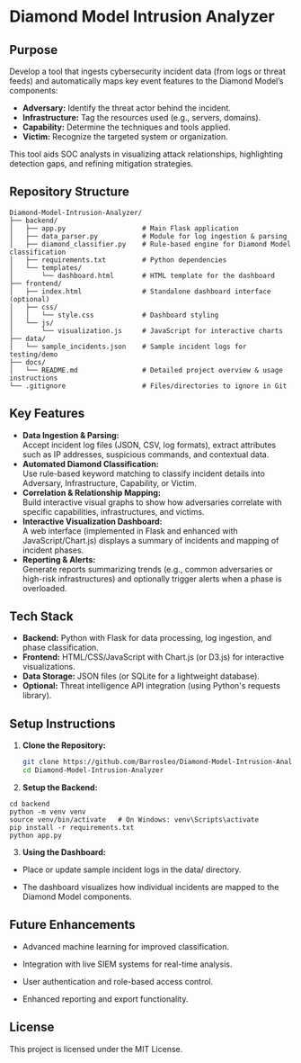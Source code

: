 # Diamond Model Intrusion Analyzer

## Purpose
Develop a tool that ingests cybersecurity incident data (from logs or threat feeds) and automatically maps key event features to the Diamond Model’s components:
- **Adversary:** Identify the threat actor behind the incident.
- **Infrastructure:** Tag the resources used (e.g., servers, domains).
- **Capability:** Determine the techniques and tools applied.
- **Victim:** Recognize the targeted system or organization.

This tool aids SOC analysts in visualizing attack relationships, highlighting detection gaps, and refining mitigation strategies.

## Repository Structure
```
Diamond-Model-Intrusion-Analyzer/
├── backend/
│   ├── app.py                   # Main Flask application
│   ├── data_parser.py           # Module for log ingestion & parsing
│   ├── diamond_classifier.py    # Rule-based engine for Diamond Model classification
│   ├── requirements.txt         # Python dependencies
│   └── templates/
│       └── dashboard.html       # HTML template for the dashboard
├── frontend/
│   ├── index.html               # Standalone dashboard interface (optional)
│   ├── css/
│   │   └── style.css            # Dashboard styling
│   └── js/
│       └── visualization.js     # JavaScript for interactive charts
├── data/
│   └── sample_incidents.json    # Sample incident logs for testing/demo
├── docs/
│   └── README.md                # Detailed project overview & usage instructions
└── .gitignore                   # Files/directories to ignore in Git
```
## Key Features
- **Data Ingestion & Parsing:**  
  Accept incident log files (JSON, CSV, log formats), extract attributes such as IP addresses, suspicious commands, and contextual data.
- **Automated Diamond Classification:**  
  Use rule-based keyword matching to classify incident details into Adversary, Infrastructure, Capability, or Victim.
- **Correlation & Relationship Mapping:**  
  Build interactive visual graphs to show how adversaries correlate with specific capabilities, infrastructures, and victims.
- **Interactive Visualization Dashboard:**  
  A web interface (implemented in Flask and enhanced with JavaScript/Chart.js) displays a summary of incidents and mapping of incident phases.
- **Reporting & Alerts:**  
  Generate reports summarizing trends (e.g., common adversaries or high-risk infrastructures) and optionally trigger alerts when a phase is overloaded.

## Tech Stack
- **Backend:** Python with Flask for data processing, log ingestion, and phase classification.
- **Frontend:** HTML/CSS/JavaScript with Chart.js (or D3.js) for interactive visualizations.
- **Data Storage:** JSON files (or SQLite for a lightweight database).
- **Optional:** Threat intelligence API integration (using Python's requests library).

## Setup Instructions

1. **Clone the Repository:**

   ```bash
   git clone https://github.com/Barrosleo/Diamond-Model-Intrusion-Analyzer.git
   cd Diamond-Model-Intrusion-Analyzer
   ```
2. **Setup the Backend:**
  ```
  cd backend
  python -m venv venv
  source venv/bin/activate   # On Windows: venv\Scripts\activate
  pip install -r requirements.txt
  python app.py
  ```

3.  **Using the Dashboard:**

- Place or update sample incident logs in the data/ directory.

- The dashboard visualizes how individual incidents are mapped to the Diamond Model components.

## Future Enhancements

-  Advanced machine learning for improved classification.

-  Integration with live SIEM systems for real-time analysis.

-  User authentication and role-based access control.

-  Enhanced reporting and export functionality.

## License

This project is licensed under the MIT License.

